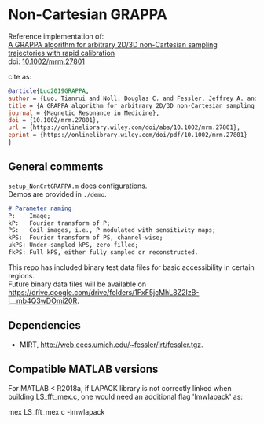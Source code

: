 # Non-Cartesian GRAPPA

Reference implementation of:\
[A GRAPPA algorithm for arbitrary 2D/3D non-Cartesian sampling trajectories with rapid calibration](https://onlinelibrary.wiley.com/doi/full/10.1002/mrm.27801)\
doi: [10.1002/mrm.27801](https://doi.org/10.1002/mrm.27801)

cite as:

```bib
@article{Luo2019GRAPPA,
author = {Luo, Tianrui and Noll, Douglas C. and Fessler, Jeffrey A. and Nielsen, Jon-Fredrik},
title = {A GRAPPA algorithm for arbitrary 2D/3D non-Cartesian sampling trajectories with rapid calibration},
journal = {Magnetic Resonance in Medicine},
doi = {10.1002/mrm.27801},
url = {https://onlinelibrary.wiley.com/doi/abs/10.1002/mrm.27801},
eprint = {https://onlinelibrary.wiley.com/doi/pdf/10.1002/mrm.27801}
}
```

## General comments

`setup_NonCrtGRAPPA.m` does configurations.\
Demos are provided in `./demo`.

``` md
# Parameter naming
P:    Image;
kP:   Fourier transform of P;
PS:   Coil images, i.e., P modulated with sensitivity maps;
kPS:  Fourier transform of PS, channel-wise;
ukPS: Under-sampled kPS, zero-filled;
fkPS: Full kPS, either fully sampled or reconstructed.
```

This repo has included binary test data files for basic accessibility in certain regions.\
Future binary data files will be available on <https://drive.google.com/drive/folders/1FxF5jcMhL8Z2IzB-i__mb4Q3wDOmi20R>.

## Dependencies

- MIRT, <http://web.eecs.umich.edu/~fessler/irt/fessler.tgz>.

## Compatible MATLAB versions  
For MATLAB < R2018a, if LAPACK library is not correctly linked when building LS_fft_mex.c, one would need an additional flag 'lmwlapack' as: 

mex LS_fft_mex.c -lmwlapack

